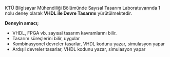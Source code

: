 KTÜ Bilgisayar Mühendiliği Bölümünde Sayısal Tasarım Laboratuvarında 1 nolu deney olarak **VHDL ile Devre Tasarımı** yürütülmektedir.

**Deneyin amacı;**
* VHDL, FPGA vb. sayısal tasarım kavramlarını bilir.
* Tasarım süreçlerini bilir, uygular
* Kombinasyonel devreler tasarlar, VHDL kodunu yazar, simulasyon yapar
* Ardışıl devreler tasarlar, VHDL kodunu yazar, simulasyon yapar
